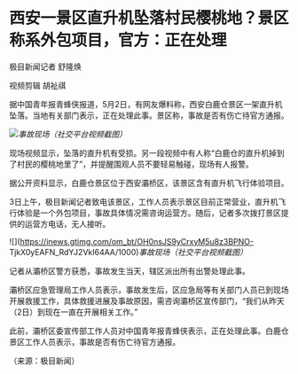 # 西安一景区直升机坠落村民樱桃地？景区称系外包项目，官方：正在处理

极目新闻记者 舒隆焕

视频剪辑 胡祉祺

据中国青年报青蜂侠报道，5月2日，有网友爆料称，西安白鹿仓景区一架直升机坠落。当地有关部门表示，正在处理此事。景区称，事故是否有伤亡待官方通报。

![](https://inews.gtimg.com/om_bt/O9pIAe008husryy1lF2WzXDnSaIwFdn7F9GkoV7pBYLIEAA/1000)_事故现场（社交平台视频截图）_

现场视频显示，坠落的直升机有受损。另一段视频中有人称“白鹿仓的直升机掉到了村民的樱桃地里了”，并提醒围观人员不要轻易触碰，现场有人报警。

据公开资料显示，白鹿仓景区位于西安灞桥区，该景区含有直升机飞行体验项目。

3日上午，极目新闻记者致电该景区，工作人员表示景区目前正常营业，直升机飞行体验是一个外包项目，事故具体情况需咨询运营方。随后，记者多次拨打景区提供的运营方电话，无人接听。

![](https://inews.gtimg.com/om_bt/OH0nsJS9yCrxyM5u8z3BPNO-
TjkX0yEAFN_RdYJ2VkI64AA/1000)_事故现场（社交平台视频截图）_

记者从灞桥区警方获悉，事故发生当天，辖区派出所有出警处理此事。

灞桥区应急管理局工作人员表示，事故发生后，区应急局等有关部门人员已到现场开展救援工作，具体救援进展及事故原因，需咨询灞桥区宣传部门，“我们从昨天（2日）到现在一直在开展相关工作。”

此前，灞桥区委宣传部工作人员对中国青年报青蜂侠表示，正在处理此事。白鹿仓景区工作人员表示，事故是否有伤亡待官方通报。

（来源：极目新闻）


